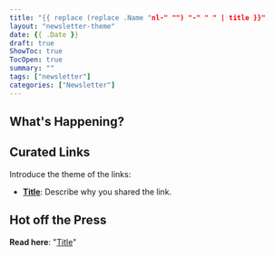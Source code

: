 ```yaml
---
title: "{{ replace (replace .Name "nl-" "") "-" " " | title }}"
layout: "newsletter-theme"
date: {{ .Date }}
draft: true
ShowToc: true
TocOpen: true
summary: ""
tags: ["newsletter"]
categories: ["Newsletter"]
---
```


## What's Happening?

## Curated Links

Introduce the theme of the links:

- **[Title](https://link)**: Describe why you shared the link.

## Hot off the Press

**Read here**: "[Title](https://navendu.me/link/)"
